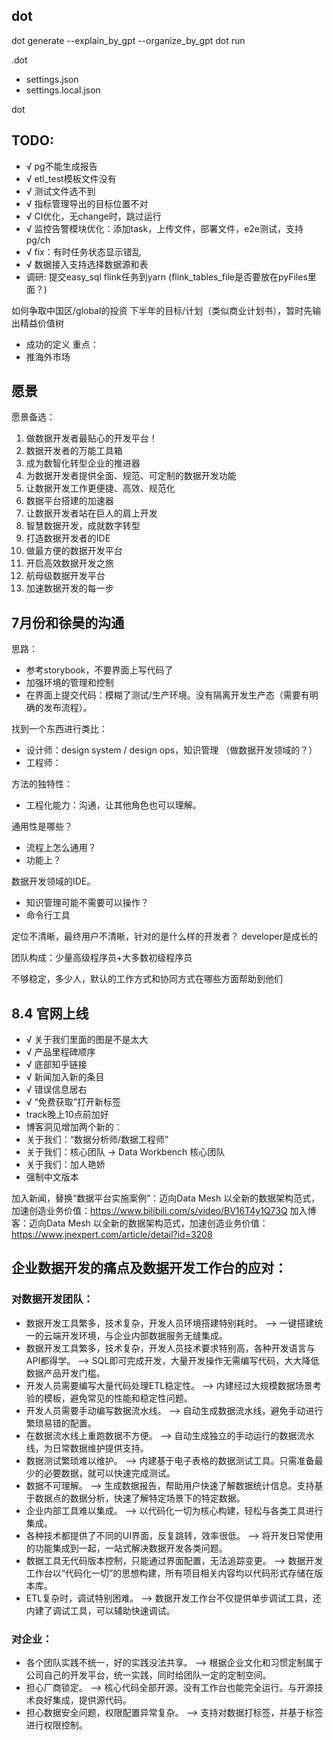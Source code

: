 ## dot
dot generate --explain_by_gpt --organize_by_gpt
dot run 


.dot
- settings.json
- settings.local.json


dot


## TODO:

- √ pg不能生成报告
- √ etl_test模板文件没有
- √ 测试文件选不到
- √ 指标管理导出的目标位置不对
- √ CI优化，无change时，跳过运行
- √ 监控告警模块优化：添加task，上传文件，部署文件，e2e测试，支持pg/ch
- √ fix：有时任务状态显示错乱
- √ 数据接入支持选择数据源和表
- 调研: 提交easy_sql flink任务到yarn (flink_tables_file是否要放在pyFiles里面？)



如何争取中国区/global的投资
下半年的目标/计划（类似商业计划书），暂时先输出精益价值树
- 成功的定义
重点：
- 推海外市场


## 愿景

愿景备选：

1. 做数据开发者最贴心的开发平台！
2. 数据开发者的万能工具箱
3. 成为数智化转型企业的推进器
4. 为数据开发者提供全面、规范、可定制的数据开发功能
5. 让数据开发工作更便捷、高效、规范化
6. 数据平台搭建的加速器
7. 让数据开发者站在巨人的肩上开发
8. 智慧数据开发，成就数字转型
9. 打造数据开发者的IDE
10. 做最方便的数据开发平台
11. 开启高效数据开发之旅
12. 航母级数据开发平台
13. 加速数据开发的每一步



## 7月份和徐昊的沟通

思路：
- 参考storybook，不要界面上写代码了
- 加强环境的管理和控制
- 在界面上提交代码：模糊了测试/生产环境。没有隔离开发生产态（需要有明确的发布流程）。

找到一个东西进行类比：
- 设计师：design system / design ops，知识管理 （做数据开发领域的？）
- 工程师：

方法的独特性：
- 工程化能力：沟通，让其他角色也可以理解。


通用性是哪些？
- 流程上怎么通用？
- 功能上？

数据开发领域的IDE。

- 知识管理可能不需要可以操作？
- 命令行工具

定位不清晰，最终用户不清晰，针对的是什么样的开发者？
developer是成长的

团队构成：少量高级程序员+大多数初级程序员

不够稳定，多少人，默认的工作方式和协同方式在哪些方面帮助到他们


## 8.4 官网上线

- √ 关于我们里面的图是不是太大
- √ 产品里程碑顺序
- √ 底部知乎链接
- √ 新闻加入新的条目
- √ 错误信息居右
- √ “免费获取”打开新标签
- track晚上10点前加好
- 博客洞见增加两个新的：
- 关于我们：“数据分析师/数据工程师”
- 关于我们：核心团队 -> Data Workbench 核心团队
- 关于我们：加人艳娇
- 强制中文版本

加入新闻，替换“数据平台实施案例”：迈向Data Mesh 以全新的数据架构范式，加速创造业务价值：https://www.bilibili.com/s/video/BV16T4y1Q73Q
加入博客：迈向Data Mesh 以全新的数据架构范式，加速创造业务价值：https://www.jnexpert.com/article/detail?id=3208


## 企业数据开发的痛点及数据开发工作台的应对：

### 对数据开发团队：

- 数据开发工具繁多，技术复杂，开发人员环境搭建特别耗时。  --> 一键搭建统一的云端开发环境，与企业内部数据服务无缝集成。
- 数据开发工具繁多，技术复杂，开发人员技术要求特别高，各种开发语言与API都得学。  --> SQL即可完成开发，大量开发操作无需编写代码，大大降低数据产品开发门槛。
- 开发人员需要编写大量代码处理ETL稳定性。  --> 内建经过大规模数据场景考验的模板，避免常见的性能和稳定性问题。
- 开发人员需要手动编写数据流水线。 --> 自动生成数据流水线，避免手动进行繁琐易错的配置。
- 在数据流水线上重跑数据不方便。 --> 自动生成独立的手动运行的数据流水线，为日常数据维护提供支持。
- 数据测试繁琐难以维护。 --> 内建基于电子表格的数据测试工具。只需准备最少的必要数据，就可以快速完成测试。
- 数据不可理解。 --> 生成数据报告，帮助用户快速了解数据统计信息。支持基于数据点的数据分析，快速了解特定场景下的特定数据。
- 企业内部工具难以集成。  --> 以代码化一切为核心构建，轻松与各类工具进行集成。
- 各种技术都提供了不同的UI界面，反复跳转，效率很低。 --> 将开发日常使用的功能集成到一起，一站式解决数据开发各类问题。
- 数据工具无代码版本控制，只能通过界面配置，无法追踪变更。 --> 数据开发工作台以“代码化一切”的思想构建，所有项目相关内容均以代码形式存储在版本库。
- ETL复杂时，调试特别困难。 --> 数据开发工作台不仅提供单步调试工具，还内建了调试工具，可以辅助快速调试。

### 对企业：

- 各个团队实践不统一，好的实践没法共享。  --> 根据企业文化和习惯定制属于公司自己的开发平台，统一实践，同时给团队一定的定制空间。
- 担心厂商锁定。  --> 核心代码全部开源。没有工作台也能完全运行。与开源技术良好集成，提供源代码。
- 担心数据安全问题，权限配置异常复杂。  --> 支持对数据打标签，并基于标签进行权限控制。



